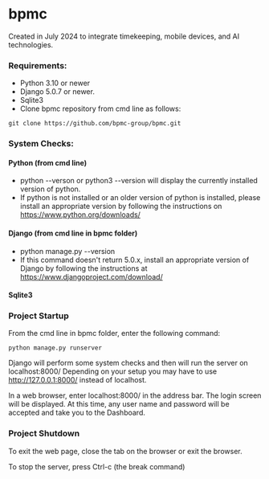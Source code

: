 # bpmc
Created in July 2024 to integrate timekeeping, mobile devices, and AI technologies.

### Requirements:
*   Python 3.10 or newer
*   Django 5.0.7 or newer.
*   Sqlite3
*   Clone bpmc repository from cmd line as follows:
```
git clone https://github.com/bpmc-group/bpmc.git
```

### System Checks:

#### Python (from cmd line)
*   python --verson or python3 --version will display the currently installed version of python. 
*   If python is not installed or an older version of python is installed, please install an appropriate version by following the instructions on https://www.python.org/downloads/

#### Django (from cmd line in bpmc folder)
*   python manage.py --version 
*   If this command doesn't return 5.0.x, install an appropriate version of Django by following the instructions at https://www.djangoproject.com/download/

#### Sqlite3

### Project Startup

From the cmd line in bpmc folder, enter the following command:

```
python manage.py runserver
```

Django will perform some system checks and then will run the server on localhost:8000/ Depending on your setup you may have to use http://127.0.0.1:8000/ instead of localhost.

In a web browser, enter localhost:8000/ in the address bar. The login screen will be displayed. At this time, any user name and password will be accepted and take you to the Dashboard.

### Project Shutdown

To exit the web page, close the tab on the browser or exit the browser.

To stop the server, press Ctrl-c  (the break command)